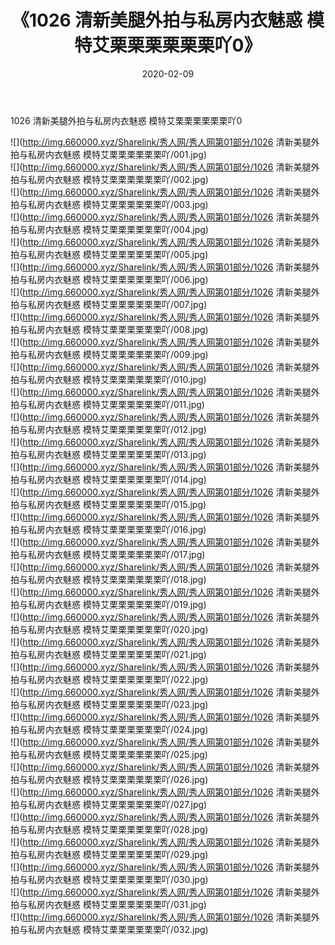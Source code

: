 ﻿---
layout: post
title:  《1026 清新美腿外拍与私房内衣魅惑 模特艾栗栗栗栗栗栗吖0》
date:   2020-02-09
img: http://img.660000.xyz/Sharelink/秀人网/秀人网第01部分/1026 清新美腿外拍与私房内衣魅惑 模特艾栗栗栗栗栗栗吖0/000.jpg
categories: [美女, 清纯, 唯美]
---

1026 清新美腿外拍与私房内衣魅惑 模特艾栗栗栗栗栗栗吖0

  ![](http://img.660000.xyz/Sharelink/秀人网/秀人网第01部分/1026 清新美腿外拍与私房内衣魅惑 模特艾栗栗栗栗栗栗吖/001.jpg) <br> ![](http://img.660000.xyz/Sharelink/秀人网/秀人网第01部分/1026 清新美腿外拍与私房内衣魅惑 模特艾栗栗栗栗栗栗吖/002.jpg) <br> ![](http://img.660000.xyz/Sharelink/秀人网/秀人网第01部分/1026 清新美腿外拍与私房内衣魅惑 模特艾栗栗栗栗栗栗吖/003.jpg) <br> ![](http://img.660000.xyz/Sharelink/秀人网/秀人网第01部分/1026 清新美腿外拍与私房内衣魅惑 模特艾栗栗栗栗栗栗吖/004.jpg) <br> ![](http://img.660000.xyz/Sharelink/秀人网/秀人网第01部分/1026 清新美腿外拍与私房内衣魅惑 模特艾栗栗栗栗栗栗吖/005.jpg) <br> ![](http://img.660000.xyz/Sharelink/秀人网/秀人网第01部分/1026 清新美腿外拍与私房内衣魅惑 模特艾栗栗栗栗栗栗吖/006.jpg) <br> ![](http://img.660000.xyz/Sharelink/秀人网/秀人网第01部分/1026 清新美腿外拍与私房内衣魅惑 模特艾栗栗栗栗栗栗吖/007.jpg) <br> ![](http://img.660000.xyz/Sharelink/秀人网/秀人网第01部分/1026 清新美腿外拍与私房内衣魅惑 模特艾栗栗栗栗栗栗吖/008.jpg) <br> ![](http://img.660000.xyz/Sharelink/秀人网/秀人网第01部分/1026 清新美腿外拍与私房内衣魅惑 模特艾栗栗栗栗栗栗吖/009.jpg) <br> ![](http://img.660000.xyz/Sharelink/秀人网/秀人网第01部分/1026 清新美腿外拍与私房内衣魅惑 模特艾栗栗栗栗栗栗吖/010.jpg) <br> ![](http://img.660000.xyz/Sharelink/秀人网/秀人网第01部分/1026 清新美腿外拍与私房内衣魅惑 模特艾栗栗栗栗栗栗吖/011.jpg) <br> ![](http://img.660000.xyz/Sharelink/秀人网/秀人网第01部分/1026 清新美腿外拍与私房内衣魅惑 模特艾栗栗栗栗栗栗吖/012.jpg) <br> ![](http://img.660000.xyz/Sharelink/秀人网/秀人网第01部分/1026 清新美腿外拍与私房内衣魅惑 模特艾栗栗栗栗栗栗吖/013.jpg) <br> ![](http://img.660000.xyz/Sharelink/秀人网/秀人网第01部分/1026 清新美腿外拍与私房内衣魅惑 模特艾栗栗栗栗栗栗吖/014.jpg) <br> ![](http://img.660000.xyz/Sharelink/秀人网/秀人网第01部分/1026 清新美腿外拍与私房内衣魅惑 模特艾栗栗栗栗栗栗吖/015.jpg) <br> ![](http://img.660000.xyz/Sharelink/秀人网/秀人网第01部分/1026 清新美腿外拍与私房内衣魅惑 模特艾栗栗栗栗栗栗吖/016.jpg) <br> ![](http://img.660000.xyz/Sharelink/秀人网/秀人网第01部分/1026 清新美腿外拍与私房内衣魅惑 模特艾栗栗栗栗栗栗吖/017.jpg) <br> ![](http://img.660000.xyz/Sharelink/秀人网/秀人网第01部分/1026 清新美腿外拍与私房内衣魅惑 模特艾栗栗栗栗栗栗吖/018.jpg) <br> ![](http://img.660000.xyz/Sharelink/秀人网/秀人网第01部分/1026 清新美腿外拍与私房内衣魅惑 模特艾栗栗栗栗栗栗吖/019.jpg) <br> ![](http://img.660000.xyz/Sharelink/秀人网/秀人网第01部分/1026 清新美腿外拍与私房内衣魅惑 模特艾栗栗栗栗栗栗吖/020.jpg) <br> ![](http://img.660000.xyz/Sharelink/秀人网/秀人网第01部分/1026 清新美腿外拍与私房内衣魅惑 模特艾栗栗栗栗栗栗吖/021.jpg) <br> ![](http://img.660000.xyz/Sharelink/秀人网/秀人网第01部分/1026 清新美腿外拍与私房内衣魅惑 模特艾栗栗栗栗栗栗吖/022.jpg) <br> ![](http://img.660000.xyz/Sharelink/秀人网/秀人网第01部分/1026 清新美腿外拍与私房内衣魅惑 模特艾栗栗栗栗栗栗吖/023.jpg) <br> ![](http://img.660000.xyz/Sharelink/秀人网/秀人网第01部分/1026 清新美腿外拍与私房内衣魅惑 模特艾栗栗栗栗栗栗吖/024.jpg) <br> ![](http://img.660000.xyz/Sharelink/秀人网/秀人网第01部分/1026 清新美腿外拍与私房内衣魅惑 模特艾栗栗栗栗栗栗吖/025.jpg) <br> ![](http://img.660000.xyz/Sharelink/秀人网/秀人网第01部分/1026 清新美腿外拍与私房内衣魅惑 模特艾栗栗栗栗栗栗吖/026.jpg) <br> ![](http://img.660000.xyz/Sharelink/秀人网/秀人网第01部分/1026 清新美腿外拍与私房内衣魅惑 模特艾栗栗栗栗栗栗吖/027.jpg) <br> ![](http://img.660000.xyz/Sharelink/秀人网/秀人网第01部分/1026 清新美腿外拍与私房内衣魅惑 模特艾栗栗栗栗栗栗吖/028.jpg) <br> ![](http://img.660000.xyz/Sharelink/秀人网/秀人网第01部分/1026 清新美腿外拍与私房内衣魅惑 模特艾栗栗栗栗栗栗吖/029.jpg) <br> ![](http://img.660000.xyz/Sharelink/秀人网/秀人网第01部分/1026 清新美腿外拍与私房内衣魅惑 模特艾栗栗栗栗栗栗吖/030.jpg) <br> ![](http://img.660000.xyz/Sharelink/秀人网/秀人网第01部分/1026 清新美腿外拍与私房内衣魅惑 模特艾栗栗栗栗栗栗吖/031.jpg) <br> ![](http://img.660000.xyz/Sharelink/秀人网/秀人网第01部分/1026 清新美腿外拍与私房内衣魅惑 模特艾栗栗栗栗栗栗吖/032.jpg) <br>